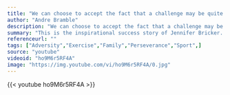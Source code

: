```yaml
---
title: "We can choose to accept the fact that a challenge may be quite impossible, or we can choose to challenge the impossible."
author: "Andre Bramble"
description: "We can choose to accept the fact that a challenge may be quite impossible, or we can choose to challenge the impossible. - Andre Bramble quotes from GetInspired365.com"
summary: "This is the inspirational success story of Jennifer Bricker. She is an American acrobat and aerialist. She is the sister of gymnast Dominique Moceanu. Born without legs, she was placed for adoption by her parents. She was a featured performer on the Britney Spears “Circus” tour and was the first handicapped high school tumbling champion in the state of Illinois. The moral is clear – give something your all and follow your dream despite any setbacks you may suffer along the way."
referenceurl: ""
tags: ["Adversity","Exercise","Family","Perseverance","Sport",]
source: "youtube"
videoid: "ho9M6r5RF4A"
image: "https://img.youtube.com/vi/ho9M6r5RF4A/0.jpg"
---
```


{{< youtube ho9M6r5RF4A >}}
